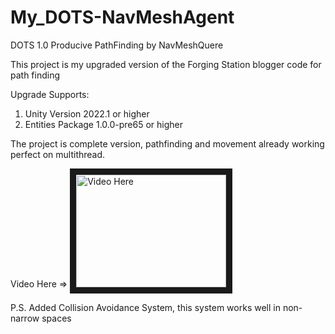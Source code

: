 # My_DOTS-NavMeshAgent
 DOTS 1.0 Producive PathFinding by NavMeshQuere
 
This project is my upgraded version of the Forging Station blogger code for path finding

Upgrade Supports: 
1) Unity Version 2022.1 or higher 
2) Entities Package 1.0.0-pre65 or higher


The project is complete version, pathfinding and movement already working perfect on multithread.

Video Here =>
<a href="http://www.youtube.com/watch?feature=player_embedded&v=NwEGz1hIwsw" target="_blank"><img src="http://img.youtube.com/vi/NwEGz1hIwsw/0.jpg" 
alt="Video Here" width="240" height="180" border="10" /></a>

P.S. Added Collision Avoidance System, this system works well in non-narrow spaces
